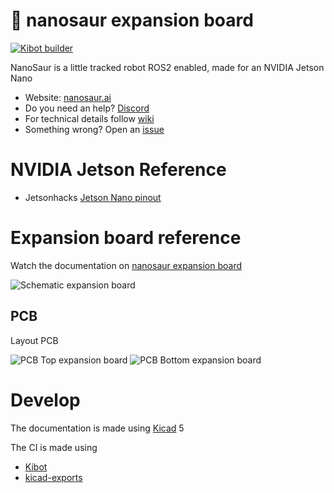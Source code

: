 # :sauropod: nanosaur expansion board
[![Kibot builder](https://github.com/rnanosaur/nanosaur-exp-board/actions/workflows/kibot.yml/badge.svg)](https://github.com/rnanosaur/nanosaur-exp-board/actions/workflows/kibot.yml)

NanoSaur is a little tracked robot ROS2 enabled, made for an NVIDIA Jetson Nano

* Website: [nanosaur.ai](https://nanosaur.ai)
* Do you need an help? [Discord](https://discord.gg/NSrC52P5mw)
* For technical details follow [wiki](https://github.com/rnanosaur/nanosaur/wiki)
* Something wrong? Open an [issue](https://github.com/rnanosaur/nanosaur/issues)

# NVIDIA Jetson Reference

* Jetsonhacks [Jetson Nano pinout](https://www.jetsonhacks.com/nvidia-jetson-nano-j41-header-pinout/)

# Expansion board reference

Watch the documentation on [nanosaur expansion board](https://nanosaur.ai/expansion-board/)

<img src="https://nanosaur.ai/assets/docs/expansion-board/Expansion board-Schematic.svg" alt="Schematic expansion board">

## PCB

Layout PCB

<img src="https://nanosaur.ai/assets/docs/expansion-board/nanosaur-exp-board-Board_top.svg" alt="PCB Top expansion board">

<img src="https://nanosaur.ai/assets/docs/expansion-board/nanosaur-exp-board-Board_bottom.svg" alt="PCB Bottom expansion board">

# Develop

The documentation is made using [Kicad](https://www.kicad.org/) 5

The CI is made using
* [Kibot](https://github.com/INTI-CMNB/KiBot)
* [kicad-exports](https://github.com/nerdyscout/kicad-exports)
